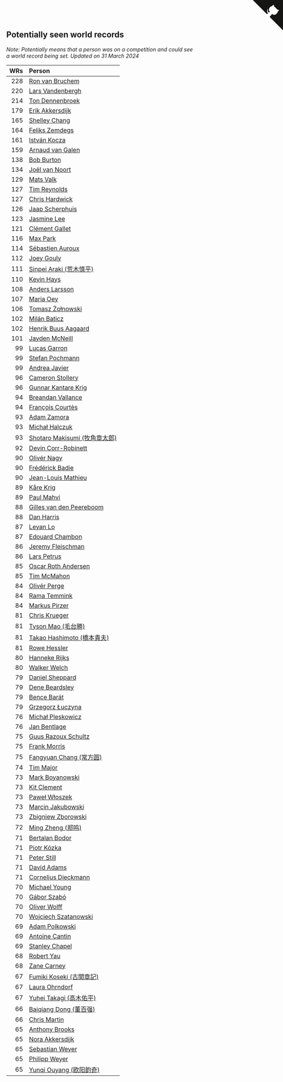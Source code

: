 ## Potentially seen world records

*Note: Potentially means that a person was on a competition and could see a world record being set.*
*Updated on 31 March 2024*

| WRs | Person |
| ---: | :--- |
| 228 | [Ron van Bruchem](https://www.worldcubeassociation.org/persons/2003BRUC01) |
| 220 | [Lars Vandenbergh](https://www.worldcubeassociation.org/persons/2003VAND01) |
| 214 | [Ton Dennenbroek](https://www.worldcubeassociation.org/persons/2003DENN01) |
| 179 | [Erik Akkersdijk](https://www.worldcubeassociation.org/persons/2005AKKE01) |
| 165 | [Shelley Chang](https://www.worldcubeassociation.org/persons/2004CHAN04) |
| 164 | [Feliks Zemdegs](https://www.worldcubeassociation.org/persons/2009ZEMD01) |
| 161 | [István Kocza](https://www.worldcubeassociation.org/persons/2005KOCZ01) |
| 159 | [Arnaud van Galen](https://www.worldcubeassociation.org/persons/2006GALE01) |
| 138 | [Bob Burton](https://www.worldcubeassociation.org/persons/2003BURT01) |
| 134 | [Joël van Noort](https://www.worldcubeassociation.org/persons/2004NOOR01) |
| 129 | [Mats Valk](https://www.worldcubeassociation.org/persons/2007VALK01) |
| 127 | [Tim Reynolds](https://www.worldcubeassociation.org/persons/2005REYN01) |
| 127 | [Chris Hardwick](https://www.worldcubeassociation.org/persons/2003HARD01) |
| 126 | [Jaap Scherphuis](https://www.worldcubeassociation.org/persons/2003SCHE01) |
| 123 | [Jasmine Lee](https://www.worldcubeassociation.org/persons/2003LEEJ01) |
| 121 | [Clément Gallet](https://www.worldcubeassociation.org/persons/2004GALL02) |
| 116 | [Max Park](https://www.worldcubeassociation.org/persons/2012PARK03) |
| 114 | [Sébastien Auroux](https://www.worldcubeassociation.org/persons/2008AURO01) |
| 112 | [Joey Gouly](https://www.worldcubeassociation.org/persons/2007GOUL01) |
| 111 | [Sinpei Araki (荒木慎平)](https://www.worldcubeassociation.org/persons/2006ARAK01) |
| 110 | [Kevin Hays](https://www.worldcubeassociation.org/persons/2009HAYS01) |
| 108 | [Anders Larsson](https://www.worldcubeassociation.org/persons/2003LARS01) |
| 107 | [Maria Oey](https://www.worldcubeassociation.org/persons/2007OEYM01) |
| 106 | [Tomasz Żołnowski](https://www.worldcubeassociation.org/persons/2005ZOLN01) |
| 102 | [Milán Baticz](https://www.worldcubeassociation.org/persons/2005BATI01) |
| 102 | [Henrik Buus Aagaard](https://www.worldcubeassociation.org/persons/2006BUUS01) |
| 101 | [Jayden McNeill](https://www.worldcubeassociation.org/persons/2012MCNE01) |
| 99 | [Lucas Garron](https://www.worldcubeassociation.org/persons/2006GARR01) |
| 99 | [Stefan Pochmann](https://www.worldcubeassociation.org/persons/2003POCH01) |
| 99 | [Andrea Javier](https://www.worldcubeassociation.org/persons/2010JAVI01) |
| 96 | [Cameron Stollery](https://www.worldcubeassociation.org/persons/2010STOL01) |
| 96 | [Gunnar Kantare Krig](https://www.worldcubeassociation.org/persons/2004KRIG01) |
| 94 | [Breandan Vallance](https://www.worldcubeassociation.org/persons/2007VALL01) |
| 94 | [François Courtès](https://www.worldcubeassociation.org/persons/2008COUR01) |
| 93 | [Adam Zamora](https://www.worldcubeassociation.org/persons/2004ZAMO01) |
| 93 | [Michał Halczuk](https://www.worldcubeassociation.org/persons/2006HALC01) |
| 93 | [Shotaro Makisumi (牧角章太郎)](https://www.worldcubeassociation.org/persons/2003MAKI01) |
| 92 | [Devin Corr-Robinett](https://www.worldcubeassociation.org/persons/2006CORR01) |
| 90 | [Olivér Nagy](https://www.worldcubeassociation.org/persons/2004NAGY01) |
| 90 | [Frédérick Badie](https://www.worldcubeassociation.org/persons/2003BADI01) |
| 90 | [Jean-Louis Mathieu](https://www.worldcubeassociation.org/persons/2006MATH01) |
| 89 | [Kåre Krig](https://www.worldcubeassociation.org/persons/2004KRIG02) |
| 89 | [Paul Mahvi](https://www.worldcubeassociation.org/persons/2012MAHV01) |
| 88 | [Gilles van den Peereboom](https://www.worldcubeassociation.org/persons/2005PEER01) |
| 88 | [Dan Harris](https://www.worldcubeassociation.org/persons/2003HARR01) |
| 87 | [Leyan Lo](https://www.worldcubeassociation.org/persons/2004LOLE01) |
| 87 | [Edouard Chambon](https://www.worldcubeassociation.org/persons/2004CHAM01) |
| 86 | [Jeremy Fleischman](https://www.worldcubeassociation.org/persons/2005FLEI01) |
| 86 | [Lars Petrus](https://www.worldcubeassociation.org/persons/1982PETR01) |
| 85 | [Oscar Roth Andersen](https://www.worldcubeassociation.org/persons/2008ANDE02) |
| 85 | [Tim McMahon](https://www.worldcubeassociation.org/persons/2009MCMA01) |
| 84 | [Olivér Perge](https://www.worldcubeassociation.org/persons/2007PERG01) |
| 84 | [Rama Temmink](https://www.worldcubeassociation.org/persons/2006TEMM01) |
| 84 | [Markus Pirzer](https://www.worldcubeassociation.org/persons/2006PIRZ01) |
| 81 | [Chris Krueger](https://www.worldcubeassociation.org/persons/2006KRUE01) |
| 81 | [Tyson Mao (毛台勝)](https://www.worldcubeassociation.org/persons/2004MAOT02) |
| 81 | [Takao Hashimoto (橋本貴夫)](https://www.worldcubeassociation.org/persons/2007HASH01) |
| 81 | [Rowe Hessler](https://www.worldcubeassociation.org/persons/2007HESS01) |
| 80 | [Hanneke Rijks](https://www.worldcubeassociation.org/persons/2008RIJK01) |
| 80 | [Walker Welch](https://www.worldcubeassociation.org/persons/2011WELC01) |
| 79 | [Daniel Sheppard](https://www.worldcubeassociation.org/persons/2009SHEP01) |
| 79 | [Dene Beardsley](https://www.worldcubeassociation.org/persons/2009BEAR01) |
| 79 | [Bence Barát](https://www.worldcubeassociation.org/persons/2008BARA01) |
| 79 | [Grzegorz Łuczyna](https://www.worldcubeassociation.org/persons/2005LUCZ01) |
| 76 | [Michał Pleskowicz](https://www.worldcubeassociation.org/persons/2009PLES01) |
| 76 | [Jan Bentlage](https://www.worldcubeassociation.org/persons/2010BENT01) |
| 75 | [Guus Razoux Schultz](https://www.worldcubeassociation.org/persons/1982RAZO01) |
| 75 | [Frank Morris](https://www.worldcubeassociation.org/persons/2003MORR01) |
| 75 | [Fangyuan Chang (常方圆)](https://www.worldcubeassociation.org/persons/2009CHAN04) |
| 74 | [Tim Major](https://www.worldcubeassociation.org/persons/2010MAJO01) |
| 73 | [Mark Boyanowski](https://www.worldcubeassociation.org/persons/2014BOYA01) |
| 73 | [Kit Clement](https://www.worldcubeassociation.org/persons/2008CLEM01) |
| 73 | [Paweł Włoszek](https://www.worldcubeassociation.org/persons/2006WLOS01) |
| 73 | [Marcin Jakubowski](https://www.worldcubeassociation.org/persons/2007JAKU01) |
| 73 | [Zbigniew Zborowski](https://www.worldcubeassociation.org/persons/2003ZBOR02) |
| 72 | [Ming Zheng (郑鸣)](https://www.worldcubeassociation.org/persons/2009ZHEN11) |
| 71 | [Bertalan Bodor](https://www.worldcubeassociation.org/persons/2007BODO01) |
| 71 | [Piotr Kózka](https://www.worldcubeassociation.org/persons/2005KOZK01) |
| 71 | [Peter Still](https://www.worldcubeassociation.org/persons/2005STIL01) |
| 71 | [David Adams](https://www.worldcubeassociation.org/persons/2009ADAM01) |
| 71 | [Cornelius Dieckmann](https://www.worldcubeassociation.org/persons/2009DIEC01) |
| 70 | [Michael Young](https://www.worldcubeassociation.org/persons/2008YOUN02) |
| 70 | [Gábor Szabó](https://www.worldcubeassociation.org/persons/2005SZAB02) |
| 70 | [Oliver Wolff](https://www.worldcubeassociation.org/persons/2004WOLF01) |
| 70 | [Wojciech Szatanowski](https://www.worldcubeassociation.org/persons/2011SZAT01) |
| 69 | [Adam Polkowski](https://www.worldcubeassociation.org/persons/2007POLK01) |
| 69 | [Antoine Cantin](https://www.worldcubeassociation.org/persons/2010CANT02) |
| 69 | [Stanley Chapel](https://www.worldcubeassociation.org/persons/2016CHAP04) |
| 68 | [Robert Yau](https://www.worldcubeassociation.org/persons/2009YAUR01) |
| 68 | [Zane Carney](https://www.worldcubeassociation.org/persons/2010CARN01) |
| 67 | [Fumiki Koseki (古関章記)](https://www.worldcubeassociation.org/persons/2005KOSE01) |
| 67 | [Laura Ohrndorf](https://www.worldcubeassociation.org/persons/2009OHRN01) |
| 67 | [Yuhei Takagi (高木佑平)](https://www.worldcubeassociation.org/persons/2008TAKA01) |
| 66 | [Baiqiang Dong (董百强)](https://www.worldcubeassociation.org/persons/2008DONG06) |
| 66 | [Chris Martin](https://www.worldcubeassociation.org/persons/2013MART03) |
| 65 | [Anthony Brooks](https://www.worldcubeassociation.org/persons/2008SEAR01) |
| 65 | [Nora Akkersdijk](https://www.worldcubeassociation.org/persons/2009CHRI03) |
| 65 | [Sebastian Weyer](https://www.worldcubeassociation.org/persons/2010WEYE02) |
| 65 | [Philipp Weyer](https://www.worldcubeassociation.org/persons/2010WEYE01) |
| 65 | [Yunqi Ouyang (欧阳韵奇)](https://www.worldcubeassociation.org/persons/2007YUNQ01) |


<a href="https://github.com/jonatanklosko/wca_statistics" class="github-corner" aria-label="View source on Github"><svg width="80" height="80" viewBox="0 0 250 250" style="fill:#151513; color:#fff; position: absolute; top: 0; border: 0; right: 0;" aria-hidden="true"><path d="M0,0 L115,115 L130,115 L142,142 L250,250 L250,0 Z"></path><path d="M128.3,109.0 C113.8,99.7 119.0,89.6 119.0,89.6 C122.0,82.7 120.5,78.6 120.5,78.6 C119.2,72.0 123.4,76.3 123.4,76.3 C127.3,80.9 125.5,87.3 125.5,87.3 C122.9,97.6 130.6,101.9 134.4,103.2" fill="currentColor" style="transform-origin: 130px 106px;" class="octo-arm"></path><path d="M115.0,115.0 C114.9,115.1 118.7,116.5 119.8,115.4 L133.7,101.6 C136.9,99.2 139.9,98.4 142.2,98.6 C133.8,88.0 127.5,74.4 143.8,58.0 C148.5,53.4 154.0,51.2 159.7,51.0 C160.3,49.4 163.2,43.6 171.4,40.1 C171.4,40.1 176.1,42.5 178.8,56.2 C183.1,58.6 187.2,61.8 190.9,65.4 C194.5,69.0 197.7,73.2 200.1,77.6 C213.8,80.2 216.3,84.9 216.3,84.9 C212.7,93.1 206.9,96.0 205.4,96.6 C205.1,102.4 203.0,107.8 198.3,112.5 C181.9,128.9 168.3,122.5 157.7,114.1 C157.9,116.9 156.7,120.9 152.7,124.9 L141.0,136.5 C139.8,137.7 141.6,141.9 141.8,141.8 Z" fill="currentColor" class="octo-body"></path></svg></a><style>.github-corner:hover .octo-arm{animation:octocat-wave 560ms ease-in-out}@keyframes octocat-wave{0%,100%{transform:rotate(0)}20%,60%{transform:rotate(-25deg)}40%,80%{transform:rotate(10deg)}}@media (max-width:500px){.github-corner:hover .octo-arm{animation:none}.github-corner .octo-arm{animation:octocat-wave 560ms ease-in-out}}</style>
